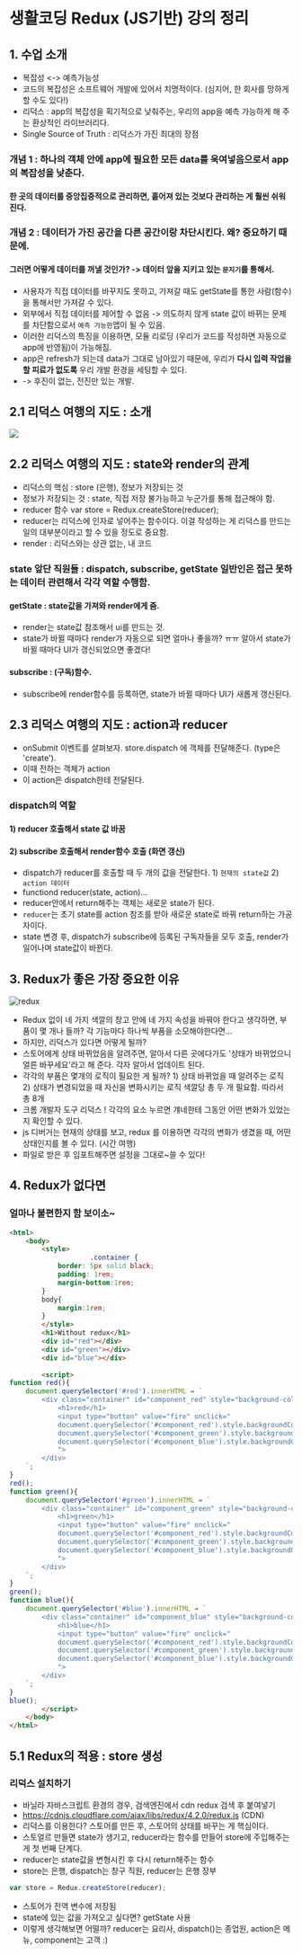 # 생활코딩 Redux (JS기반) 강의 정리
## 1. 수업 소개
- 복잡성 <-> 예측가능성
- 코드의 복잡성은 소프트웨어 개발에 있어서 치명적이다. (심지어, 한 회사를 망하게 할 수도 있다!)
- 리덕스 : app의 복잡성을 획기적으로 낮춰주는, 우리의 app을 예측 가능하게 해 주는 환상적인 라이브러리다.
- Single Source of Truth : 리덕스가 가진 최대의 장점
### 개념 1 : 하나의 객체 안에 app에 필요한 모든 data를 욱여넣음으로서 app의 복잡성을 낮춘다.   
#### 한 곳의 데이터를 중앙집중적으로 관리하면, 흩어져 있는 것보다 관리하는 게 훨씬 쉬워진다.
### 개념 2 : 데이터가 가진 공간을 다른 공간이랑 차단시킨다. 왜? 중요하기 때문에. 
#### 그러면 어떻게 데이터를 꺼낼 것인가? -> 데이터 앞을 지키고 있는 `문지기`를 통해서.
- 사용자가 직접 데이터를 바꾸지도 못하고, 가져갈 때도 getState를 통한 사람(함수)을 통해서만 가져갈 수 있다.
- 외부에서 직접 데이터를 제어할 수 없음 -> 의도하지 않게 state 값이 바뀌는 문제를 차단함으로서 `예측 가능한`앱이 될 수 있음.
- 이러한 리덕스의 특징을 이용하면, 모듈 리로딩 (우리가 코드를 작성하면 자동으로 app에 반영됨)이 가능해짐.
- app은 refresh가 되는데 data가 그대로 남아있기 때문에, 우리가 **다시 입력 작업을 할 피료가 없도록** 우리 개발 환경을 세팅할 수 있다.
- -> 후진이 없는, 전진만 있는 개발.

## 2.1 리덕스 여행의 지도 :  소개
<img src="https://github.com/Anne-Hyeyeon/TIL/blob/main/redux/egoing/redux_pic.png?raw=true" />

## 2.2 리덕스 여행의 지도 : state와 render의 관계
- 리덕스의 핵심 : store (은행), 정보가 저장되는 것
- 정보가 저장되는 것 : state, 직접 저장 불가능하고 누군가를 통해 접근해야 함.
- reducer 함수 var store = Redux.createStore(reducer);
- reducer는 리덕스에 인자로 넣어주는 함수이다. 이걸 작성하는 게 리덕스를 만드는 일의 대부분이라고 할 수 있을 정도로 중요함.
- render : 리덕스와는 상관 없는, 내 코드 
### state 앞단 직원들 : dispatch, subscribe, getState 일반인은 접근 못하는 데이터 관련해서 각각 역할 수행함.
#### getState : state값을 가져와 render에게 줌. 
- render는 state값 참조해서 ui를 만드는 것.
- state가 바뀔 때마다 render가 자동으로 되면 얼마나 좋을까? ㅠㅠ 알아서 state가 바뀔 때마다 UI가 갱신되었으면 좋겠다!
#### subscribe : (구독)함수.
- subscribe에 render함수를 등록하면, state가 바뀔 때마다 UI가 새롭게 갱신된다.


## 2.3 리덕스 여행의 지도 : action과 reducer
- onSubmit 이벤트를 살펴보자. store.dispatch 에 객체를 전달해준다. (type은 'create').
- 이때 전하는 객체가 action
- 이 action은 dispatch한테 전달된다.
### dispatch의 역할
#### 1) reducer 호출해서 state 값 바꿈
#### 2) subscribe 호출해서 render함수 호출 (화면 갱신)
- dispatch가 reducer를 호출할 때 두 개의 값을 전달한다. 1) `현재의 state값` 2) `action 데이터`
- functiond reducer(state, action)...
- reducer안에서 return해주는 객체는 새로운 state가 된다.
- `reducer`는 초기 state를 action 참조를 받아 새로운 state로 바꿔 return하는 가공자이다.
- state 변경 후, dispatch가 subscribe에 등록된 구독자들을 모두 호출, render가 일어나며 state값이 바뀐다.

## 3. Redux가 좋은 가장 중요한 이유
<img src="https://github.com/Anne-Hyeyeon/TIL/blob/main/redux/egoing/redux_why.png?raw=true" alt="redux" />

- Redux 없이 네 가지 색깔의 창고 안에 네 가지 속성을 바꿔야 한다고 생각하면, 부품이 몇 개나 들까? 각 기능마다 하나씩 부품을 소모해야한다면...
- 하지만, 리덕스가 있다면 어떻게 될까?
- 스토어에게 상태 바뀌었음을 알려주면, 알아서 다른 곳에다가도 '상태가 바뀌었으니 얼른 바꾸세요'라고 해 준다. 각자 알아서 업데이트 된다.
- 각각의 부품은 몇개의 로직이 필요한 게 될까? 1) 상태 바뀌었을 때 알려주는 로직 2) 상태가 변경되었을 때 자신을 변화시키는 로직 색깔당 총 두 개 필요함. 따라서 총 8개 
- 크롬 개발자 도구 리덕스 ! 각각의 요소 누르면 걔네한테 그동안 어떤 변화가 있었는지 확인할 수 있다.
- js 디버거는 현재의 상태를 보고, redux 를 이용하면 각각의 변화가 생겼을 때, 어떤 상태인지를 볼 수 있다.  (시간 여행)
- 파일로 받은 후 임포트해주면 설정을 그대로~쓸 수 있다!

## 4. Redux가 없다면
### 얼마나 불편한지 함 보이소~
```html
<html>
    <body>
        <style>
                    .container {
            border: 5px solid black;
            padding: 1rem;
            margin-bottom:1rem;
        }
        body{
            margin:1rem;
        }
        </style>
        <h1>Without redux</h1>
        <div id="red"></div>
        <div id="green"></div>
        <div id="blue"></div>
        
        <script>
function red(){
    document.querySelector('#red').innerHTML = `
        <div class="container" id="component_red" style="background-color:yellow">
            <h1>red</h1>
            <input type="button" value="fire" onclick="
            document.querySelector('#component_red').style.backgroundColor = 'red';
            document.querySelector('#component_green').style.backgroundColor = 'red';
            document.querySelector('#component_blue').style.backgroundColor = 'green';
            ">
        </div>
    `;
}
red();
function green(){
    document.querySelector('#green').innerHTML = `
        <div class="container" id="component_green" style="background-color:yellow">
            <h1>green</h1>
            <input type="button" value="fire" onclick="
            document.querySelector('#component_red').style.backgroundColor = 'green';
            document.querySelector('#component_green').style.backgroundColor = 'green';
            document.querySelector('#component_blue').style.backgroundColor = 'green';
            ">
        </div>
    `;
}
green();
function blue(){
    document.querySelector('#blue').innerHTML = `
        <div class="container" id="component_blue" style="background-color:yellow">
            <h1>blue</h1>
            <input type="button" value="fire" onclick="
            document.querySelector('#component_red').style.backgroundColor = 'blue';
            document.querySelector('#component_green').style.backgroundColor = 'blue';
            document.querySelector('#component_blue').style.backgroundColor = 'blue';
            ">
        </div>
    `;
}
blue();
        </script>
    </body>
</html>
```

## 5.1 Redux의 적용 : store 생성
### 리덕스 설치하기
- 바닐라 자바스크립트 환경의 경우, 검색엔진에서 cdn redux 검색 후 붙여넣기
- https://cdnjs.cloudflare.com/ajax/libs/redux/4.2.0/redux.js (CDN)
- 리덕스를 이용한다? 스토어를 만든 후, 스토어의 상태를 바꾸는 게 핵심이다.
- 스토얼르 만들면 state가 생기고, reducer라는 함수를 만들어 store에 주입해주는 게 첫 번째 단계다.
- reducer는 state값을 변형시킨 후 다시 return해주는 함수
- store는 은행, dispatch는 창구 직원, reducer는 은행 장부
``` js
var store = Redux.createStore(reducer);
```
- 스토어가 전역 변수에 저장됨
- state에 있는 값을 가져오고 싶다면? getState 사용
- 이렇게 생각해보면 어떨까? reducer는 요리사, dispatch()는 종업원, action은 메뉴, component는 고객 :)

